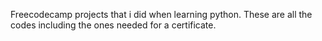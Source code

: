 Freecodecamp projects that i did when learning python. These are all the codes including the ones needed for a certificate.
